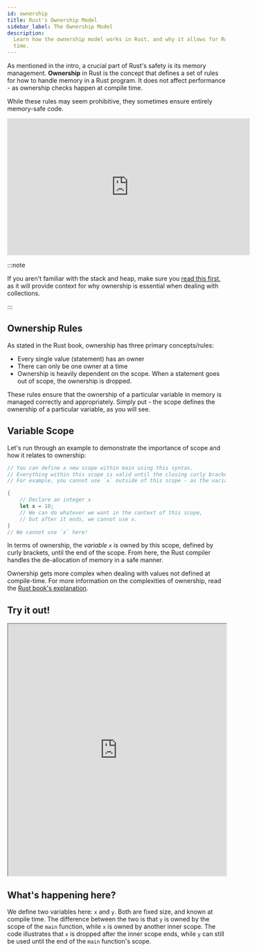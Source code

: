 ```yaml
---
id: ownership
title: Rust's Ownership Model
sidebar_label: The Ownership Model
description:
  Learn how the ownership model works in Rust, and why it allows for Rust to be safe at compile
  time.
---
```


As mentioned in the intro, a crucial part of Rust's safety is its memory management. **Ownership**
in Rust is the concept that defines a set of rules for how to handle memory in a Rust program. It
does not affect performance - as ownership checks happen at compile time.

While these rules may seem prohibitive, they sometimes ensure entirely memory-safe code.

<iframe width="560" height="315" src="https://www.youtube.com/embed/8yH5vLQm7Po?si=jUH1ktS4XbmrNq3K" title="YouTube video player" frameborder="0" allow="accelerometer; autoplay; clipboard-write; encrypted-media; gyroscope; picture-in-picture; web-share" allowfullscreen></iframe>

:::note

If you aren't familiar with the stack and heap, make sure you
[read this first](https://doc.rust-lang.org/book/ch04-01-what-is-ownership.html#the-stack-and-the-heap),
as it will provide context for why ownership is essential when dealing with collections.

:::

## Ownership Rules

As stated in the Rust book, ownership has three primary concepts/rules:

- Every single value (statement) has an owner
- There can only be one owner at a time
- Ownership is heavily dependent on the scope. When a statement goes out of scope, the ownership is
  dropped.

These rules ensure that the ownership of a particular variable in memory is managed correctly and
appropriately. Simply put - the scope defines the ownership of a particular variable, as you will
see.

## Variable Scope

Let's run through an example to demonstrate the importance of scope and how it relates to ownership:

```rust
// You can define a new scope within main using this syntax.
// Everything within this scope is valid until the closing curly bracket.
// For example, you cannot use `x` outside of this scope - as the variable is dropped from memory

{
    // Declare an integer x
    let x = 10;
    // We can do whatever we want in the context of this scope,
    // but after it ends, we cannot use x.
}
// We cannot use `x` here!
```

In terms of ownership, the _variable `x`_ is owned by this scope, defined by curly brackets, until
the end of the scope. From here, the Rust compiler handles the de-allocation of memory in a safe
manner.

Ownership gets more complex when dealing with values not defined at compile-time. For more
information on the complexities of ownership, read the
[Rust book's explanation](https://doc.rust-lang.org/book/ch04-01-what-is-ownership.html).

## Try it out!

<iframe width="100%" height="580" src="https://play.rust-lang.org/?version=stable&mode=debug&edition=2021&code=fn+main%28%29+%7B%0A+++let+y+%3D+11%3B%0A++++%2F%2F+You+can+define+a+new+scope+within+main+using+this+syntax.%0A++++%2F%2F+Everything+within+this+scope+is+valid+until+the+closing+curly+bracket.%0A++++%2F%2F+For+example%2C+you+cannot+use+%60x%60+outside+of+this+scope+-+as+the+variable+is+dropped+from+memory%0A++++%7B%0A++++++++%2F%2F+Declare+an+integer+x%0A++++++++let+x+%3D+10%3B%0A++++++++%2F%2F+We+can+do+whatever+we+want+in+the+context+of+this+scope%2C%0A++++++++%2F%2F+but+after+it+ends%2C+we+cannot+use+x.%0A++++++++println%21%28%22x%3A+%7Bx%7D%2C+y%3A+%7By%7D%22%29%3B%0A++++%7D%0A++++%2F%2F+We+cannot+use+%60x%60+here%21+It+was+owned+by+the+inner+scope+defined+previously.%0A++++%2F%2F+println%21%28%22%7Bx%7D%22%29%3B+-+this+wouldn%27t+work.%0A++++%2F%2F+Printing+%60y%60+is+perfectly+fine%2C+as+it+it%27s+ownership+and+scope+is+above+that%0A++++%2F%2F+of+x%27s.%0A++++println%21%28%22only+y%3A+%7By%7D%22%29%3B%0A%7D%0A"></iframe>

## What's happening here?

We define two variables here: `x` and `y`. Both are fixed size, and known at compile time. The
difference between the two is that `y` is owned by the scope of the `main` function, while `x` is
owned by another inner scope. The code illustrates that `x` is dropped after the inner scope ends,
while `y` can still be used until the end of the `main` function's scope.
